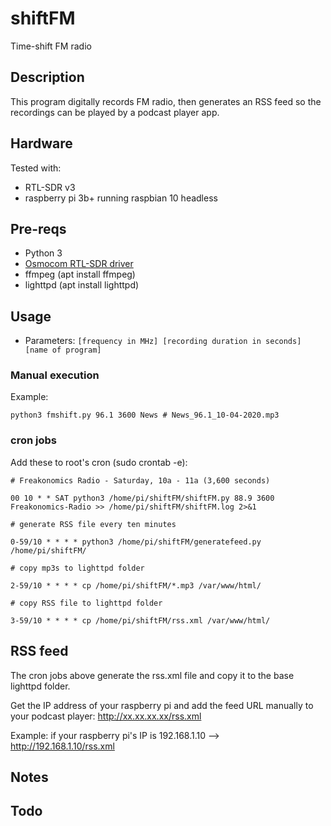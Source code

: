# shiftFM

Time-shift FM radio


## Description

This program digitally records FM radio, then generates an RSS feed so the recordings can be played by a podcast player app.



## Hardware

Tested with:
* RTL-SDR v3
* raspberry pi 3b+ running raspbian 10 headless


## Pre-reqs
* Python 3
* [Osmocom RTL-SDR driver](https://osmocom.org/projects/rtl-sdr/wiki/Rtl-sdr)
* ffmpeg (apt install ffmpeg)
* lighttpd (apt install lighttpd)


## Usage
* Parameters: 
`[frequency in MHz] [recording duration in seconds] [name of program]`


### Manual execution
Example: 

`python3 fmshift.py 96.1 3600 News # News_96.1_10-04-2020.mp3` 



### cron jobs

Add these to root's cron (sudo crontab -e):

`# Freakonomics Radio - Saturday, 10a - 11a (3,600 seconds)`

`00 10 * * SAT python3 /home/pi/shiftFM/shiftFM.py 88.9 3600 Freakonomics-Radio >> /home/pi/shiftFM/shiftFM.log 2>&1`

`# generate RSS file every ten minutes`

`0-59/10 * * * * python3 /home/pi/shiftFM/generatefeed.py /home/pi/shiftFM/`

`# copy mp3s to lighttpd folder`

`2-59/10 * * * * cp /home/pi/shiftFM/*.mp3 /var/www/html/`

`# copy RSS file to lighttpd folder`

`3-59/10 * * * * cp /home/pi/shiftFM/rss.xml /var/www/html/`



## RSS feed

The cron jobs above generate the rss.xml file and copy it to the base lighttpd folder.

Get the IP address of your raspberry pi and add the feed URL manually to your podcast player: http://xx.xx.xx.xx/rss.xml

Example: if your raspberry pi's IP is 192.168.1.10 --> http://192.168.1.10/rss.xml


## Notes



## Todo
